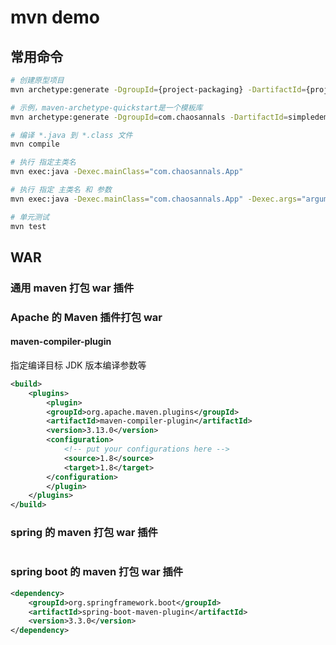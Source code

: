 # mvn demo

## 常用命令

```bash
# 创建原型项目
mvn archetype:generate -DgroupId={project-packaging} -DartifactId={project-name} -DarchetypeArtifactId={maven-template}  -DinteractiveMode=false

# 示例，maven-archetype-quickstart是一个模板库
mvn archetype:generate -DgroupId=com.chaosannals -DartifactId=simpledemo -DarchetypeArtifactId=maven-archetype-quickstart  -DinteractiveMode=false

# 编译 *.java 到 *.class 文件
mvn compile

# 执行 指定主类名
mvn exec:java -Dexec.mainClass="com.chaosannals.App"

# 执行 指定 主类名 和 参数
mvn exec:java -Dexec.mainClass="com.chaosannals.App" -Dexec.args="argument1"

# 单元测试
mvn test
```

## WAR

### 通用 maven 打包 war 插件

### Apache 的 Maven 插件打包 war

#### maven-compiler-plugin

指定编译目标 JDK 版本编译参数等

```xml
<build>
    <plugins>
        <plugin>
        <groupId>org.apache.maven.plugins</groupId>
        <artifactId>maven-compiler-plugin</artifactId>
        <version>3.13.0</version>
        <configuration>
            <!-- put your configurations here -->
            <source>1.8</source>
            <target>1.8</target>
        </configuration>
        </plugin>
    </plugins>
</build>
```

### spring 的 maven 打包 war 插件

```xml

```

### spring boot 的 maven 打包 war 插件

```xml
<dependency>
    <groupId>org.springframework.boot</groupId>
    <artifactId>spring-boot-maven-plugin</artifactId>
    <version>3.3.0</version>
</dependency>
```

